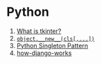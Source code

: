 # Python

1. [What is tkinter?](tkinter.md)
2. [`object.__new__(cls[,...])`](__new__.md)
3. [Python Singleton Pattern](singleton-pattern.md)
4. [how-django-works](django.md)
